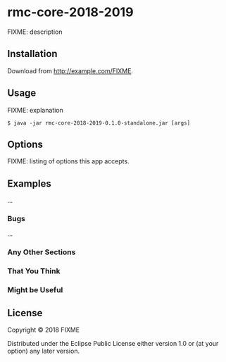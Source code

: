 # rmc-core-2018-2019

FIXME: description

## Installation

Download from http://example.com/FIXME.

## Usage

FIXME: explanation

    $ java -jar rmc-core-2018-2019-0.1.0-standalone.jar [args]

## Options

FIXME: listing of options this app accepts.

## Examples

...

### Bugs

...

### Any Other Sections
### That You Think
### Might be Useful

## License

Copyright © 2018 FIXME

Distributed under the Eclipse Public License either version 1.0 or (at
your option) any later version.
